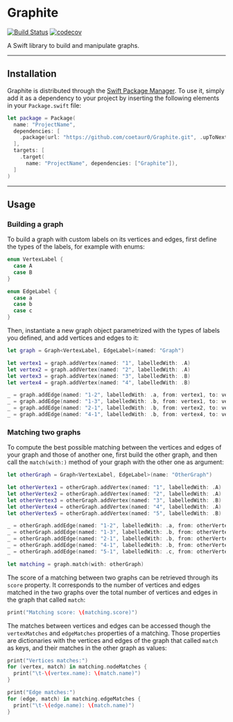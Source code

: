 # Graphite

[![Build Status](https://travis-ci.com/coetaur0/SwiftAGM.svg?branch=master)](https://travis-ci.com/coetaur0/Graphite)
[![codecov](https://codecov.io/gh/coetaur0/SwiftAGM/branch/master/graph/badge.svg)](https://codecov.io/gh/coetaur0/Graphite)

A Swift library to build and manipulate graphs.

---

## Installation

Graphite is distributed through the [Swift Package Manager](https://swift.org/package-manager/). To use it, simply add it as a 
dependency to your project by inserting the following elements in your `Package.swift` file:

```swift
let package = Package(
  name: "ProjectName",
  dependencies: [
    .package(url: "https://github.com/coetaur0/Graphite.git", .upToNextMajor(from: "0.1.0")),
  ],
  targets: [
    .target(
      name: "ProjectName", dependencies: ["Graphite"]),
  ]
)
```

---

## Usage

### Building a graph

To build a graph with custom labels on its vertices and edges, first define the types of the labels, for example with enums:

```swift
enum VertexLabel {
  case A
  case B
}

enum EdgeLabel {
  case a
  case b
  case c
}
```

Then, instantiate a new graph object parametrized with the types of labels you defined, and add vertices and edges to it:

```swift
let graph = Graph<VertexLabel, EdgeLabel>(named: "Graph")

let vertex1 = graph.addVertex(named: "1", labelledWith: .A)
let vertex2 = graph.addVertex(named: "2", labelledWith: .A)
let vertex3 = graph.addVertex(named: "3", labelledWith: .B)
let vertex4 = graph.addVertex(named: "4", labelledWith: .B)

_ = graph.addEdge(named: "1-2", labelledWith: .a, from: vertex1, to: vertex2)
_ = graph.addEdge(named: "1-3", labelledWith: .b, from: vertex1, to: vertex3)
_ = graph.addEdge(named: "2-1", labelledWith: .b, from: vertex2, to: vertex1)
_ = graph.addEdge(named: "4-1", labelledWith: .b, from: vertex4, to: vertex1)
```

### Matching two graphs

To compute the best possible matching between the vertices and edges of your graph and those of another one, first build the 
other graph, and then call the `match(with:)` method of your graph with the other one as argument:

```swift
let otherGraph = Graph<VertexLabel, EdgeLabel>(name: "OtherGraph")

let otherVertex1 = otherGraph.addVertex(named: "1", labelledWith: .A)
let otherVertex2 = otherGraph.addVertex(named: "2", labelledWith: .A)
let otherVertex3 = otherGraph.addVertex(named: "3", labelledWith: .B)
let otherVertex4 = otherGraph.addVertex(named: "4", labelledWith: .A)
let otherVertex5 = otherGraph.addVertex(named: "5", labelledWith: .B)

_ = otherGraph.addEdge(named: "1-2", labelledWith: .a, from: otherVertex1, to: otherVertex2)
_ = otherGraph.addEdge(named: "1-3", labelledWith: .b, from: otherVertex1, to: otherVertex3)
_ = otherGraph.addEdge(named: "2-1", labelledWith: .b, from: otherVertex2, to: otherVertex1)
_ = otherGraph.addEdge(named: "4-1", labelledWith: .b, from: otherVertex4, to: otherVertex1)
_ = otherGraph.addEdge(named: "5-1", labelledWith: .c, from: otherVertex5, to: otherVertex1)

let matching = graph.match(with: otherGraph)
```

The score of a matching between two graphs can be retrieved through its `score` property. It corresponds to the number of 
vertices and edges matched in the two graphs over the total number of vertices and edges in the graph that called `match`:

```swift
print("Matching score: \(matching.score)")
```

The matches between vertices and edges can be accessed though the `vertexMatches` and `edgeMatches` properties of a matching.
Those properties are dictionaries with the vertices and edges of the graph that called `match` as keys, and their matches in
the other graph as values:

```swift
print("Vertices matches:")
for (vertex, match) in matching.nodeMatches {
  print("\t-\(vertex.name): \(match.name)")
}

print("Edge matches:")
for (edge, match) in matching.edgeMatches {
  print("\t-\(edge.name): \(match.name)")
}
```

